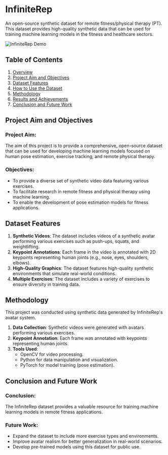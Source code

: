 # InfiniteRep
An open-source synthetic dataset for remote fitness/physical therapy (PT). This dataset provides high-quality synthetic data that can be used for training machine learning models in the fitness and healthcare sectors.

![InfiniteRep Demo](https://production-media.paperswithcode.com/datasets/79dc28fc-1373-4daa-82fd-04bbab7e70c0.gif)

## Table of Contents
1. [Overview](#overview)
2. [Project Aim and Objectives](#project-aim-and-objectives)
3. [Dataset Features](#dataset-features)
4. [How to Use the Dataset](#how-to-use-the-dataset)
5. [Methodology](#methodology)
6. [Results and Achievements](#results-and-achievements)
7. [Conclusion and Future Work](#conclusion-and-future-work)

## Project Aim and Objectives

### Project Aim:
The aim of this project is to provide a comprehensive, open-source dataset that can be used for developing machine learning models focused on human pose estimation, exercise tracking, and remote physical therapy.

### Objectives:
- To provide a diverse set of synthetic video data featuring various exercises.
- To facilitate research in remote fitness and physical therapy using machine learning.
- To enable the development of pose estimation models for fitness applications.

## Dataset Features

1. **Synthetic Videos**: The dataset includes videos of a synthetic avatar performing various exercises such as push-ups, squats, and weightlifting.
2. **Keypoint Annotations**: Each frame in the video is annotated with 2D keypoints representing human joints (e.g., nose, eyes, shoulders, elbows).
3. **High-Quality Graphics**: The dataset features high-quality synthetic environments that simulate real-world conditions.
4. **Multiple Exercises**: The dataset includes a variety of exercises to ensure diversity in training data.

## Methodology

This project was conducted using synthetic data generated by InfiniteRep's avatar system.

1. **Data Collection**: Synthetic videos were generated with avatars performing various exercises.
2. **Keypoint Annotation**: Each frame was annotated with keypoints representing human joints.
3. **Tools Used**:
   - OpenCV for video processing.
   - Python for data manipulation and visualization.
   - PyTorch for model training (pose estimation).

## Conclusion and Future Work

### Conclusion:
The InfiniteRep dataset provides a valuable resource for training machine learning models in remote fitness applications.

### Future Work:
- Expand the dataset to include more exercise types and environments.
- Improve avatar realism for better generalization in real-world scenarios.
- Develop pre-trained models using this dataset for public use.
